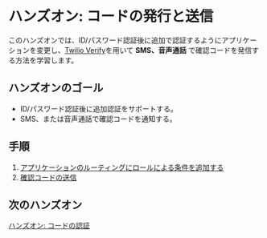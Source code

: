 # ハンズオン: コードの発行と送信

このハンズオンでは、ID/パスワード認証後に追加で認証するようにアプリケーションを変更し、[Twilio Verify](https://www.twilio.com/verify)を用いて __SMS、音声通話__ で確認コードを発信する方法を学習します。

## ハンズオンのゴール
- ID/パスワード認証後に追加認証をサポートする。
- SMS、または音声通話で確認コードを通知する。

## 手順
1. [アプリケーションのルーティングにロールによる条件を追加する](01-Add-Role-Based-Routing.md)
2. [確認コードの送信](02-Send-Verification-Code.md)

## 次のハンズオン

[ハンズオン: コードの認証](/docs/04-Verify-2FA-Code/00-Overview.md)